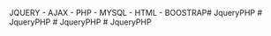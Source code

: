 JQUERY - AJAX - PHP - MYSQL - HTML - BOOSTRAP#   J q u e r y P H P  
 #   J q u e r y P H P  
 #   J q u e r y P H P  
 #   J q u e r y P H P  
 